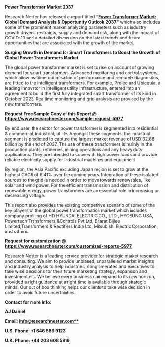 ﻿**Power Transformer Market 2037** 

Research Nester has released a report titled **“[Power Transformer Market](https://www.researchnester.com/reports/power-transformer-market/5977): Global Demand Analysis & Opportunity Outlook 2037”** which also includes some of the prominent market analyzing parameters such as industry growth drivers, restraints, supply and demand risk, along with the impact of COVID-19 and a detailed discussion on the latest trends and future opportunities that are associated with the growth of the market.  

**Surging Growth in Demand for Smart Transformers to Boost the Growth of Global Power Transformers Market** 

The global power transformer market is set to rise on account of growing demand for smart transformers. Advanced monitoring and control systems, which allow realtime optimisation of performance and remotely diagnostics, are fitted to the intelligent transformers. For example, Prolec and Ubicquia, a leading innovator in intelligent utility infrastructure, entered into an agreement to build the first fully integrated smart transformer of its kind in October 2023. Realtime monitoring and grid analysis are provided by the new transformers.

**Request Free Sample Copy of this Report @ <https://www.researchnester.com/sample-request-5977>** 

By end user, the sector for power transformer is segmented into residential & commercial, industrial, utility. Amongst these segments, the industrial segment is predicted to capture the largest market revenue of USD 32.88 billion by the end of 2037. The use of these transformers is mainly in the production plants, refineries, mining operations and any heavy duty applications. They are intended to cope with high power loads and provide reliable electricity supply for industrial machines and equipment

By region, the Asia Pacific excluding Japan region is set to grow at the highest CAGR of 6.41% over the coming years. Integration of these isolated sources to the grid is needed in order to move towards renewables, like solar and wind power. For the efficient transmission and distribution of renewable energy, power transformers are an essential role in increasing or decreasing voltage.

This report also provides the existing competitive scenario of some of the key players of the global power transformation market which includes company profiling of HD HYUNDAI ELECTRIC CO., LTD., HYOSUNG USA, Powertech Transformers &Controls Pvt Ltd, Bharat Bijlee Limited,Transformers & Rectifiers India Ltd, Mitsubishi Electric Corporation, and others. 

**Request for customization @ <https://www.researchnester.com/customized-reports-5977>**   

Research Nester is a leading service provider for strategic market research and consulting. We aim to provide unbiased, unparalleled market insights and industry analysis to help industries, conglomerates and executives to take wise decisions for their future marketing strategy, expansion and investment etc. We believe every business can expand to its new horizon, provided a right guidance at a right time is available through strategic minds. Our out of box thinking helps our clients to take wise decision in order to avoid future uncertainties. 

**Contact for more Info:** 

**AJ Daniel** 

**Email: [info@researchnester.com**](mailto:info@researchnester.com)** 

**U.S. Phone: +1 646 586 9123**  

**U.K. Phone: +44 203 608 5919** 
